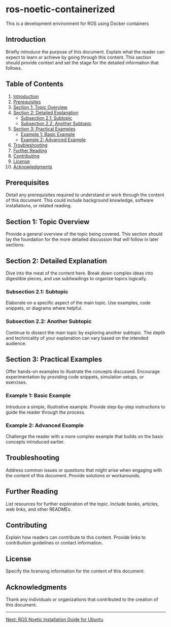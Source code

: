 # ros-noetic-containerized

This is a development environment for ROS using Docker containers

## Introduction

Briefly introduce the purpose of this document. Explain what the reader can expect to learn or achieve by going through this content. This section should provide context and set the stage for the detailed information that follows.

## Table of Contents

1. [Introduction](#introduction)
2. [Prerequisites](#prerequisites)
3. [Section 1: Topic Overview](#section-1-topic-overview)
4. [Section 2: Detailed Explanation](#section-2-detailed-explanation)
   - [Subsection 2.1: Subtopic](#subsection-21-subtopic)
   - [Subsection 2.2: Another Subtopic](#subsection-22-another-subtopic)
5. [Section 3: Practical Examples](#section-3-practical-examples)
   - [Example 1: Basic Example](#example-1-basic-example)
   - [Example 2: Advanced Example](#example-2-advanced-example)
6. [Troubleshooting](#troubleshooting)
7. [Further Reading](#further-reading)
8. [Contributing](#contributing)
9. [License](#license)
10. [Acknowledgments](#acknowledgments)

## Prerequisites

Detail any prerequisites required to understand or work through the content of this document. This could include background knowledge, software installations, or related reading.

## Section 1: Topic Overview

Provide a general overview of the topic being covered. This section should lay the foundation for the more detailed discussion that will follow in later sections.

## Section 2: Detailed Explanation

Dive into the meat of the content here. Break down complex ideas into digestible pieces, and use subheadings to organize topics logically.

### Subsection 2.1: Subtopic

Elaborate on a specific aspect of the main topic. Use examples, code snippets, or diagrams where helpful.

### Subsection 2.2: Another Subtopic

Continue to dissect the main topic by exploring another subtopic. The depth and technicality of your explanation can vary based on the intended audience.

## Section 3: Practical Examples

Offer hands-on examples to illustrate the concepts discussed. Encourage experimentation by providing code snippets, simulation setups, or exercises.

### Example 1: Basic Example

Introduce a simple, illustrative example. Provide step-by-step instructions to guide the reader through the process.

### Example 2: Advanced Example

Challenge the reader with a more complex example that builds on the basic concepts introduced earlier.

## Troubleshooting

Address common issues or questions that might arise when engaging with the content of this document. Provide solutions or workarounds.

## Further Reading

List resources for further exploration of the topic. Include books, articles, web links, and other READMEs.

## Contributing

Explain how readers can contribute to this content. Provide links to contribution guidelines or contact information.

## License

Specify the licensing information for the content of this document.

## Acknowledgments

Thank any individuals or organizations that contributed to the creation of this document.

---

[Next: ROS Noetic Installation Guide for Ubuntu](./docs/00_ROS_Noetic_Ubuntu_Installation.md)

